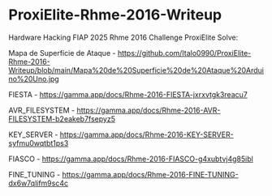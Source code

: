 # ProxiElite-Rhme-2016-Writeup
Hardware Hacking FIAP 2025 Rhme 2016  Challenge ProxiElite Solve:

Mapa de Superfície de Ataque - https://github.com/Italo0990/ProxiElite-Rhme-2016-Writeup/blob/main/Mapa%20de%20Superficie%20de%20Ataque%20Arduino%20Uno.jpg




FIESTA - https://gamma.app/docs/Rhme-2016-FIESTA-jxrxvtgk3reacu7

AVR_FILESYSTEM - https://gamma.app/docs/Rhme-2016-AVR-FILESYSTEM-b2eakeb7fsepyz5

KEY_SERVER - https://gamma.app/docs/Rhme-2016-KEY-SERVER-syfmu0wqtbt1ps3

FIASCO - https://gamma.app/docs/Rhme-2016-FIASCO-g4xubtvj4g85ibl

FINE_TUNING - https://gamma.app/docs/Rhme-2016-FINE-TUNING-dx6w7qlifm9sc4c
